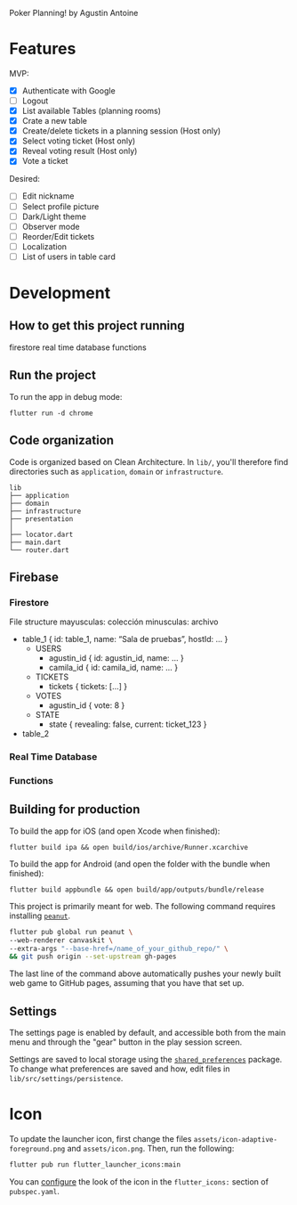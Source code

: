 Poker Planning! by Agustin Antoine

# Features

MVP:
- [x] Authenticate with Google
- [ ] Logout
- [x] List available Tables (planning rooms)
- [x] Crate a new table
- [x] Create/delete tickets in a planning session (Host only)
- [x] Select voting ticket (Host only)
- [x] Reveal voting result (Host only)
- [x] Vote a ticket

Desired:
- [ ] Edit nickname
- [ ] Select profile picture
- [ ] Dark/Light theme
- [ ] Observer mode
- [ ] Reorder/Edit tickets
- [ ] Localization
- [ ] List of users in table card

# Development

## How to get this project running

firestore
real time database
functions

## Run the project

To run the app in debug mode:
```shell
flutter run -d chrome
```

## Code organization

Code is organized based on Clean Architecture.
In `lib/`, you'll therefore find directories such as `application`,
`domain` or `infrastructure`. 

```text
lib
├── application
├── domain
├── infrastructure
├── presentation
│
├── locator.dart
├── main.dart
└── router.dart
```

## Firebase
### Firestore

File structure
mayusculas: colección
minusculas: archivo

- table_1 { id: table_1, name: “Sala de pruebas”, hostId: … }
    - USERS
        - agustin_id { id: agustin_id, name: … }
        - camila_id { id: camila_id, name: … }
    - TICKETS
        - tickets { tickets: […] }
    - VOTES
        - agustin_id { vote: 8 }
    - STATE
        - state { revealing: false, current: ticket_123 }
- table_2
### Real Time Database
### Functions

## Building for production

To build the app for iOS (and open Xcode when finished):

```shell
flutter build ipa && open build/ios/archive/Runner.xcarchive
```

To build the app for Android (and open the folder with the bundle when finished):

```shell
flutter build appbundle && open build/app/outputs/bundle/release
```

This project is primarily meant for web. The following command requires installing
[`peanut`](https://pub.dev/packages/peanut/install).

```bash
flutter pub global run peanut \
--web-renderer canvaskit \
--extra-args "--base-href=/name_of_your_github_repo/" \
&& git push origin --set-upstream gh-pages
```

The last line of the command above automatically pushes
your newly built web game to GitHub pages, assuming that you have
that set up.

## Settings

The settings page is enabled by default, and accessible both
from the main menu and through the "gear" button in the play session screen.

Settings are saved to local storage using the 
[`shared_preferences`](https://pub.dev/packages/shared_preferences)
package.
To change what preferences are saved and how, edit files in
`lib/src/settings/persistence`.


# Icon

To update the launcher icon, first change the files
`assets/icon-adaptive-foreground.png` and `assets/icon.png`.
Then, run the following:

```bash
flutter pub run flutter_launcher_icons:main
```

You can [configure](https://github.com/fluttercommunity/flutter_launcher_icons#book-guide)
the look of the icon in the `flutter_icons:` section of `pubspec.yaml`.